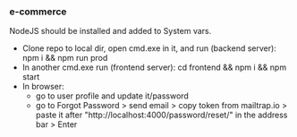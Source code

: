 ### e-commerce

NodeJS should be installed and added to System vars.

- Clone repo to local dir, open cmd.exe in it, and run (backend server): npm i && npm run prod
- In another cmd.exe run (frontend server): cd frontend && npm i && npm start
- In browser:
  - go to user profile and update it/password
  - go to Forgot Password > send email > copy token from mailtrap.io > paste it after "http://localhost:4000/password/reset/" in the address bar > Enter
